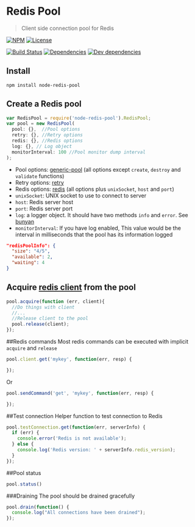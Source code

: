 # Redis Pool

> Client side connection pool for Redis

[![NPM](http://img.shields.io/npm/v/node-redis-pool.svg)](https://npmjs.org/package/node-redis-pool)
[![License](http://img.shields.io/npm/l/node-redis-pool.svg)](https://github.com/TabDigital/node-redis-pool)

[![Build Status](http://img.shields.io/travis/TabDigital/node-redis-pool.svg?style=flat)](http://travis-ci.org/TabDigital/node-redis-pool)
[![Dependencies](http://img.shields.io/david/TabDigital/node-redis-pool.svg?style=flat)](https://david-dm.org/TabDigital/node-redis-pool)
[![Dev dependencies](http://img.shields.io/david/dev/TabDigital/node-redis-pool.svg?style=flat)](https://david-dm.org/TabDigital/node-redis-pool)
## Install
`npm install node-redis-pool`
## Create a Redis pool
```javascript
var RedisPool = require('node-redis-pool').RedisPool;
var pool = new RedisPool(
  pool: {},  //Pool options
  retry: {}, //Retry options
  redis: {}, //Redis options
  log: {}, // Log object
  monitorInterval: 100 //Pool monitor dump interval
);
```  
- Pool options: [generic-pool](https://github.com/coopernurse/node-pool) (all options except `create`, `destroy` and `validate` functions)
- Retry options: [retry](https://github.com/tim-kos/node-retry)
- Redis options: [redis](https://github.com/mranney/node_redis) (all options plus `unixSocket`, `host` and `port`)
 - `unixSocket`: UNIX socket to use to connect to server
 - `host`: Redis server host
 - `port`: Redis server port  
- `log`: a logger object. It should have two methods `info` and `error`. See [bunyan](https://github.com/trentm/node-bunyan)
- `monitorInterval`: If you have log enabled, This value would be the interval in milliseconds that the pool has its information logged
```json
"redisPoolInfo": {
  "size": "4/5",
  "available": 2,
  "waiting": 4
}
```

## Acquire [redis client](https://github.com/mranney/node_redis) from the pool
```javascript
pool.acquire(function (err, client){
  //Do things with client
  //...
  //Release client to the pool
  pool.release(client);
});
```
##Redis commands
Most redis commands can be executed with implicit `acquire` and `release`
```javascript
pool.client.get('mykey', function(err, resp) {

});
```
Or
```javascript
pool.sendCommand('get', 'mykey', function(err, resp) {

});
```
##Test connection
Helper function to test connection to Redis
```javascript
pool.testConnection.get(function(err, serverInfo) {
  if (err) {
    console.error('Redis is not available');
  } else {
    console.log('Redis version: ' + serverInfo.redis_version);
  }
});
```
##Pool status
```javascript
pool.status()
```
###Draining
The pool should be drained gracefully
```javascript
pool.drain(function() {
  console.log("All connections have been drained");
});
```
